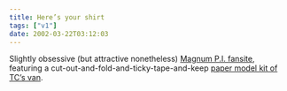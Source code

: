 ```yaml
---
title: Here’s your shirt
tags: ["v1"]
date: 2002-03-22T03:12:03
---
```


Slightly obsessive (but attractive nonetheless) [Magnum P.I. fansite][1], featuring a cut-out-and-fold-and-ticky-tape-and-keep [paper model kit of TC&#8217;s van][2].

[1]: http://www.robinmasters.de/
[2]: http://www.robinmasters.de/hoppers.html
